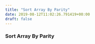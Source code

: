 ```yaml
---
title: "Sort Array By Parity"
date: 2019-08-12T11:02:26.791419+00:00
draft: false
---
```


### Sort Array By Parity
